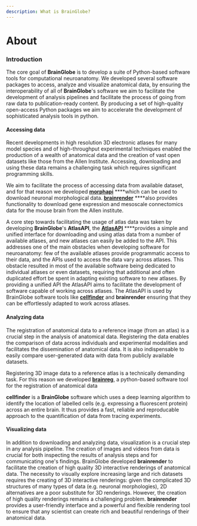 ```yaml
---
description: What is BrainGlobe?
---
```


# About

### Introduction

The core goal of **BrainGlobe** is to develop a suite of Python-based software tools for computational neuroanatomy. We developed several software packages to access, analyze and visualize anatomical data, by ensuring the interoperability of all of **BrainGlobe**'s software we aim to facilitate the development of analysis pipelines and facilitate the process of going from raw data to publication-ready content. By producing a set of high-quality open-access Python packages we aim to accelerate the development of sophisticated analysis tools in python. 



#### Accessing data

Recent developments in high resolution 3D electronic atlases for many model species and of high-throughput experimental techniques enabled the production of a wealth of anatomical data and the creation of vast open datasets like those from the Allen Institute. Accessing, downloading and using these data remains a challenging task which requires significant programming skills. 

We aim to facilitate the process of accessing data from available dataset, and for that reason we developed [**morphapi**](morphapi/morphapi.md) ****which can be used to download neuronal morphological data. [**brainrender**](brainrender/untitled.md) ****also provides functionality to download gene expression and mesoscale connectomics data for the mouse brain from the Allen institute. 

A core step towards facilitating the usage of atlas data was taken by developing **BrainGlobe**'s **AtlasAPI**, the [**AtlasAPI**](bg-atlasapi/introduction.md) ****provides a simple and unified interface for downloading and using atlas data from a number of available atlases, and new atlases can easily be added to the API. This addresses one of the main obstacles when developing software for neuroanatomy: few of the available atlases provide programmatic access to their data, and the APIs used to access the data vary across atlases. This obstacle resulted in most of the available software being dedicated to individual atlases or even datasets, requiring that additional and often duplicated effort be spent in adapting existing software to new atlases. By providing a unified API the AtlasAPI aims to facilitate the development of software capable of working across atlases. The AtlasAPI is used by BrainGlobe software tools like [**cellfinder**](cellfinder/cellfinder-introduction.md) and **brainrender** ensuring that they can be effortlessly adapted to work across atlases.

#### 

#### Analyzing data

The registration of anatomical data to a reference image \(from an atlas\) is a crucial step in the analysis of anatomical data. Registering the data enables the comparison of data across individuals and experimental modalities and facilitates the dissemination of anatomical data. It is also indispensable to easily compare user-generated data with data from publicly available datasets.

Registering 3D image data to a reference atlas is a technically demanding task. For this reason we developed [**brainreg**](brainreg/introduction.md), a python-based software tool for the registration of anatomical data

**cellfinder** is a **BrainGlobe** software which uses a deep learning algorithm to identify the location of labelled cells \(e.g. expressing a fluorescent protein\) across an entire brain. It thus provides a fast,  reliable and reproducable approach to the quantification of data from tracing experiments. 

#### 

#### Visualizing data

In addition to downloading and analyzing data, visualization is a crucial step in any analysis pipeline. The creation of images and videos from data is crucial for both inspecting the results of analysis steps and for communicating one's findings. BrainGlobe developed **brainrender** to facilitate the creation of high quality 3D interactive renderings of anatomical data. The necessity to visually explore increasing large and rich datasets requires the creating of 3D interactive renderings: given the complicated 3D structures of many types of data \(e.g. neuronal morphologies\), 2D alternatives are a poor substitute for 3D renderings. However, the creation of high quality renderings remains a challenging problem. **brainrender** provides a user-friendly interface and a powerful and flexible rendering tool to ensure that any scientist can create rich and beautiful renderings of their anatomical data.





